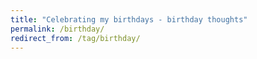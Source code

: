 ```yaml
---
title: "Celebrating my birthdays - birthday thoughts"
permalink: /birthday/
redirect_from: /tag/birthday/
---
```

